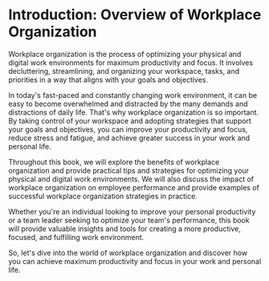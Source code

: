 Introduction: Overview of Workplace Organization
================================================

Workplace organization is the process of optimizing your physical and digital work environments for maximum productivity and focus. It involves decluttering, streamlining, and organizing your workspace, tasks, and priorities in a way that aligns with your goals and objectives.

In today's fast-paced and constantly changing work environment, it can be easy to become overwhelmed and distracted by the many demands and distractions of daily life. That's why workplace organization is so important. By taking control of your workspace and adopting strategies that support your goals and objectives, you can improve your productivity and focus, reduce stress and fatigue, and achieve greater success in your work and personal life.

Throughout this book, we will explore the benefits of workplace organization and provide practical tips and strategies for optimizing your physical and digital work environments. We will also discuss the impact of workplace organization on employee performance and provide examples of successful workplace organization strategies in practice.

Whether you're an individual looking to improve your personal productivity or a team leader seeking to optimize your team's performance, this book will provide valuable insights and tools for creating a more productive, focused, and fulfilling work environment.

So, let's dive into the world of workplace organization and discover how you can achieve maximum productivity and focus in your work and personal life.


